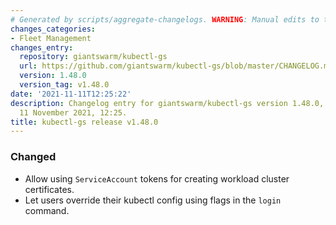 ```yaml
---
# Generated by scripts/aggregate-changelogs. WARNING: Manual edits to this files will be overwritten.
changes_categories:
- Fleet Management
changes_entry:
  repository: giantswarm/kubectl-gs
  url: https://github.com/giantswarm/kubectl-gs/blob/master/CHANGELOG.md#1480---2021-11-11
  version: 1.48.0
  version_tag: v1.48.0
date: '2021-11-11T12:25:22'
description: Changelog entry for giantswarm/kubectl-gs version 1.48.0, published on
  11 November 2021, 12:25.
title: kubectl-gs release v1.48.0
---
```


### Changed
- Allow using `ServiceAccount` tokens for creating workload cluster certificates.
- Let users override their kubectl config using flags in the `login` command.

